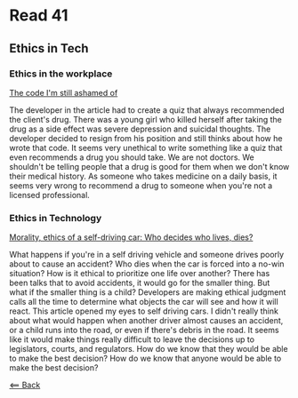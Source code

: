 # Read 41

## Ethics in Tech

### Ethics in the workplace

[The code I'm still ashamed of](https://www.freecodecamp.org/news/the-code-im-still-ashamed-of-e4c021dff55e/)

The developer in the article had to create a quiz that always recommended the client's drug. There was a young girl who killed herself after taking the drug as a side effect was severe depression and suicidal thoughts. The developer decided to resign from his position and still thinks about how he wrote that code. It seems very unethical to write something like a quiz that even recommends a drug you should take. We are not doctors. We shouldn't be telling people that a drug is good for them when we don't know their medical history. As someone who takes medicine on a daily basis, it seems very wrong to recommend a drug to someone when you're not a licensed professional.

### Ethics in Technology

[Morality, ethics of a self-driving car: Who decides who lives, dies?](https://www.freep.com/story/money/cars/2017/11/21/self-driving-cars-ethics/804805001/)

What happens if you're in a self driving vehicle and someone drives poorly about to cause an accident? Who dies when the car is forced into a no-win situation? How is it ethical to prioritize one life over another? There has been talks that to avoid accidents, it would go for the smaller thing. But what if the smaller thing is a child? Developers are making ethical judgment calls all the time to determine what objects the car will see and how it will react. This article opened my eyes to self driving cars. I didn't really think about what would happen when another driver almost causes an accident, or a child runs into the road, or even if there's debris in the road. It seems like it would make things really difficult to leave the decisions up to legislators, courts, and regulators. How do we know that they would be able to make the best decision? How do we know that anyone would be able to make the best decision?


[<== Back](https://simoneodegard.github.io/reading-notes/)